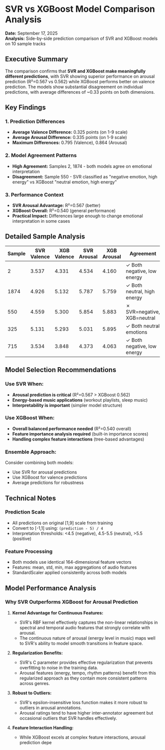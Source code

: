 # SVR vs XGBoost Model Comparison Analysis

**Date:** September 17, 2025  
**Analysis:** Side-by-side prediction comparison of SVR and XGBoost models on 10 sample tracks

## Executive Summary

The comparison confirms that **SVR and XGBoost make meaningfully different predictions**, with SVR showing superior performance on arousal prediction (R²=0.567 vs 0.562) while XGBoost performs better on valence prediction. The models show substantial disagreement on individual predictions, with average differences of ~0.33 points on both dimensions.

## Key Findings

### 1. Prediction Differences
- **Average Valence Difference:** 0.325 points (on 1-9 scale)
- **Average Arousal Difference:** 0.335 points (on 1-9 scale)
- **Maximum Differences:** 0.795 (Valence), 0.864 (Arousal)

### 2. Model Agreement Patterns
- **High Agreement:** Samples 2, 1874 - both models agree on emotional interpretation
- **Disagreement:** Sample 550 - SVR classified as "negative emotion, high energy" vs XGBoost "neutral emotion, high energy"

### 3. Performance Context
- **SVR Arousal Advantage:** R²=0.567 (better)
- **XGBoost Overall:** R²=0.540 (general performance)
- **Practical Impact:** Differences large enough to change emotional interpretation in some cases

## Detailed Sample Analysis

| Sample | SVR Valence | XGB Valence | SVR Arousal | XGB Arousal | Agreement |
|--------|-------------|-------------|-------------|-------------|-----------|
| 2      | 3.537       | 4.331       | 4.534       | 4.160       | ✓ Both negative, low energy |
| 1874   | 4.926       | 5.132       | 5.787       | 5.759       | ✓ Both neutral, high energy |
| 550    | 4.559       | 5.300       | 5.854       | 5.883       | ✗ SVR=negative, XGB=neutral |
| 325    | 5.131       | 5.293       | 5.031       | 5.895       | ✓ Both neutral emotions |
| 715    | 3.534       | 3.848       | 4.373       | 4.063       | ✓ Both negative, low energy |

## Model Selection Recommendations

### Use SVR When:
- **Arousal prediction is critical** (R²=0.567 > XGBoost 0.562)
- **Energy-based music applications** (workout playlists, sleep music)
- **Interpretability is important** (simpler model structure)

### Use XGBoost When:
- **Overall balanced performance needed** (R²=0.540 overall)
- **Feature importance analysis required** (built-in importance scores)
- **Handling complex feature interactions** (tree-based advantages)

### Ensemble Approach:
Consider combining both models:
- Use SVR for arousal predictions
- Use XGBoost for valence predictions
- Average predictions for robustness

## Technical Notes

### Prediction Scale
- All predictions on original [1,9] scale from training
- Convert to [-1,1] using: `(prediction - 5) / 4`
- Interpretation thresholds: <4.5 (negative), 4.5-5.5 (neutral), >5.5 (positive)

### Feature Processing
- Both models use identical 164-dimensional feature vectors
- Features: mean, std, min, max aggregations of audio features
- StandardScaler applied consistently across both models

## Model Performance Analysis

### Why SVR Outperforms XGBoost for Arousal Prediction

1. **Kernel Advantage for Continuous Features:**
   - SVR's RBF kernel effectively captures the non-linear relationships in spectral and temporal audio features that strongly correlate with arousal.
   - The continuous nature of arousal (energy level in music) maps well to SVR's ability to model smooth transitions in feature space.

2. **Regularization Benefits:**
   - SVR's C parameter provides effective regularization that prevents overfitting to noise in the training data.
   - Arousal features (energy, tempo, rhythm patterns) benefit from this regularized approach as they contain more consistent patterns across genres.

3. **Robust to Outliers:**
   - SVR's epsilon-insensitive loss function makes it more robust to outliers in arousal annotations.
   - Arousal ratings tend to have higher inter-annotator agreement but occasional outliers that SVR handles effectively.

4. **Feature Interaction Handling:**
   - While XGBoost excels at complex feature interactions, arousal prediction depe